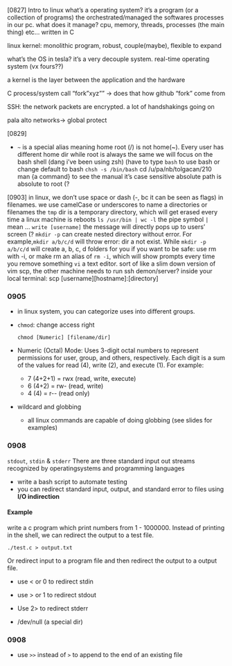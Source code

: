 [0827]
Intro to linux
what’s a operating system? it’s a program (or a collection of programs) the orchestrated/managed the softwares processes in our pc. what does it manage? cpu, memory, threads, processes (the main thing) etc…
written in C


linux kernel: monolithic program, robust, couple(maybe), flexible to expand

what’s the OS in tesla? it’s a very decouple system. real-time operating system (vx fours??) 

a kernel is the layer between the application and the hardware

C process/system call “fork”xyz”” -> does that how github “fork” come from

SSH: the network packets are encrypted. a lot of handshakings going on

pala alto networks-> global protect


[0829]
- `~` is a special alias meaning home 
root (/) is not home(~). Every user has different home dir while root is always the same
we will focus on the bash shell (dang i’ve been using zsh) (have to type `bash` to use bash or change default to bash  `chsh -s /bin/bash`
cd /u/pa/nb/tolgacan/210
man {a command} to see the manual
it’s case sensitive 
absolute path is absolute to root (?


[0903]
in linux, we don’t use space or dash (-, bc it can be seen as flags) in filenames. we use camelCase or underscores to name a directories or filenames
the `tmp` dir is a temporary directory, which will get erased every time a linux machine is reboots
`ls /usr/bin | wc -l` the pipe symbol `|` mean …
`write [username]` the message will directly pops up to users’ screen (?
`mkdir -p` can create nested directory without error. For example,`mkdir a/b/c/d` will throw error: dir a not exist. While `mkdir -p a/b/c/d` will create a, b, c, d folders for you
if you want to be safe: use rm with -i, or make rm an alias of `rm -i`, which will show prompts every time you remove something
`vi` a text editor. sort of like a slim down version of vim
scp, the other machine needs to run ssh demon/server?
inside your local terminal: scp [username][hostname]:[directory]

### 0905
- in linux system, you can categorize uses into different groups.
- `chmod`: change access right

    `chmod [Numeric] [filename/dir]`

- Numeric (Octal) Mode: Uses 3-digit octal numbers to represent permissions for user, group, and others, respectively. Each digit is a sum of the values for read (4), write (2), and execute (1). For example:
    - 7 (4+2+1) = rwx (read, write, execute)
    - 6 (4+2) = rw- (read, write)
    - 4 (4) = r-- (read only)

- wildcard and globbing
    - all linux commands are capable of doing globbing (see slides for examples)

### 0908
`stdout`, `stdin` & `stderr` There are three standard input out streams recognized by operatingsystems and programming languages

- write a bash script to automate testing
- you can redirect standard input, output, and standard error to files using <b> I/O indirection </b>
#### Example
write a c program which print numbers from 1 - 1000000. Instead of printing in the shell, we can redirect the output to a test file. 
```
./test.c > output.txt
```
Or redirect input to a program file and then redirect the output to a output file.

- use < or 0 to redirect stdin
- use > or 1 to redirect stdout
- Use 2> to redirect stderr

- /dev/null (a special dir)

### 0908
- use `>>` instead of `>` to append to the end of an existing file